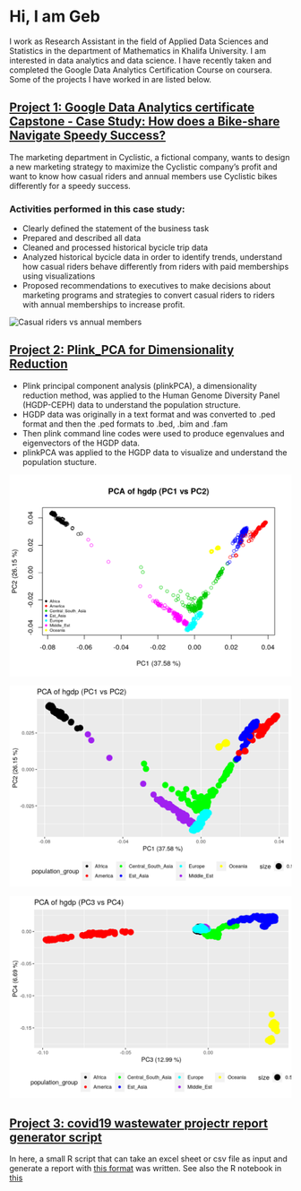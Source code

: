 # Hi, I am Geb

I work as Research Assistant in the field of Applied Data Sciences and Statistics in the department of Mathematics in Khalifa University. I am interested in data analytics and data science. I have recently taken and completed the Google Data Analytics Certification Course on coursera. Some of the projects I have worked in are listed below.

## [Project 1: Google Data Analytics certificate Capstone - Case Study: How does a Bike-share Navigate Speedy Success?](https://github.com/ghiwotkal/Capstone_project/blob/main/Case%20study%20Cyclistic%20Bike-share%20Analysis.ipynb)
The marketing department in Cyclistic, a fictional company, wants to design a new marketing strategy to maximize the Cyclistic company’s profit and want to know how casual riders and annual members use Cyclistic bikes differently for a speedy success.
### Activities performed in this case study:
* Clearly defined the statement of the business task
* Prepared and described all data 
* Cleaned and processed historical bycicle trip data 
* Analyzed historical bycicle data in order to identify trends, understand how casual riders behave differently from riders with paid memberships using visualizations
* Proposed recommendations to  executives to make decisions about marketing programs and strategies to convert casual riders to riders with annual memberships to increase profit.

![Casual riders vs annual members](https://github.com/ghiwotkal/Capstone_project/blob/main/capstone.png)



## [Project 2: Plink_PCA for Dimensionality Reduction](https://github.com/ghiwotkal/plinkPCA/blob/main/R%20Notebook.pdf)
* Plink principal component analysis (plinkPCA), a dimensionality reduction method, was applied to the Human Genome Diversity Panel (HGDP-CEPH) data to understand the population structure. 
* HGDP data was originally  in a text format and was converted to .ped format and then the .ped formats to .bed, .bim and .fam
* Then plink command line codes were used to produce egenvalues and eigenvectors of the HGDP data.
* plinkPCA was applied to the HGDP data to visualize and understand the population stucture.


![PC1 vs PC2 of the HGDP data](https://github.com/ghiwotkal/plinkPCA/blob/main/PCA%20of%20HGDP%20(PC1%20vs%20PC2).png)

![PC1 vs PC2 of the HGDP data](https://github.com/ghiwotkal/plinkPCA/blob/main/PC1%20vs%20PC2%20of%20HGDP.png)

![PC3 vs PC4 of the HGDP data](https://github.com/ghiwotkal/plinkPCA/blob/main/PC3%20vs%20PC4%20of%20HGDP.png)

## [Project 3: covid19 wastewater projectr report generator script](https://github.com/ghiwotkal/covid19_wastewater/blob/main/wastewater_covid19_detection_report.Rmd) 
In here, a small R script that can take an excel sheet or csv file as input and generate a report with  [this format](https://github.com/ghiwotkal/covid19_wastewater/blob/main/wastewater_covid19_detection_report.pdf) was written. See also the R notebook in [this](https://github.com/ghiwotkal/covid19_wastewater/blob/main/wastewater_covid19_detection_report.ipynb)

